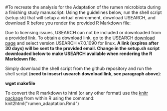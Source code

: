 #To recreate the analysis for the Adaptation of the rumen microbiota during a finishing study manuscript: 
Using the guidelines below, run the shell script (setup.sh) that will setup a virtual environment, download USEARCH, and download R before you render the provided R Markdown file:

Due to licensing issues, USEARCH can not be included or downloaded from a provided link. To obtain a download link, go to the USEARCH [download page](http://www.drive5.com/usearch/download.html) and select version USEARCH v7.0.1090 for linux. **A link (expires after 30 days) will be sent to the provided email. Change <link> in the setup.sh script downloaded below to make USEARCH available when rendering the R Markdown file**. 

Simply download the shell script from the github repository and run the shell script (**need to insesrt usearch download link, see paragraph above**):


**wget <shell script from github link>**
**makefile**


To convert the R markdown to html (or any other format) use the [knitr package](http://yihui.name/knitr/) from within R using the command: knit2html("rumen_adaptation.Rmd")